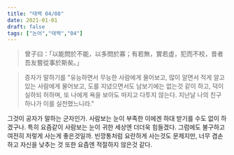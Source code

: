 ```yaml
---
title: "태백 04/08"
date: 2021-01-01
draft: false
tags: ["논어","태백","04"]
---
```


> 曾子曰：「以能問於不能，以多問於寡；有若無，實若虛，犯而不校，昔者吾友嘗從事於斯矣。」

> 증자가 말하기를 "유능하면서 무능한 사람에게 물어보고, 많이 알면서 적게 알고있는 사람에게 물어보고, 도를 지녔으면서도 남보기에는 없는것 같이 하고, 덕이 실하되 허하며, 또 나에게 욕을 보아도 따지고 다투지 않는다. 지난날 나의 친구 하나가 이를 실천했느니라."

그것이 공자가 말하는 군자인가. 사람보는 눈이 부족한 이에겐 하대 받기를 수도 없이 하겠구나. 특히 요즘같이 사람보는 눈이 귀한 세상엔 더더욱 힘들겠다. 그럼에도 불구하고 여전히 저렇게 사는게 좋은것일까. 빈깡통처럼 요란하게 사는것도 문제지만, 너무 겸손하고 자신을 낮추는 것 또한 요즘엔 적절하지 않은것 같다.
